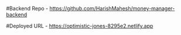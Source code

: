 #Backend Repo - https://github.com/HarishMahesh/money-manager-backend

#Deployed URL - https://optimistic-jones-8295e2.netlify.app
